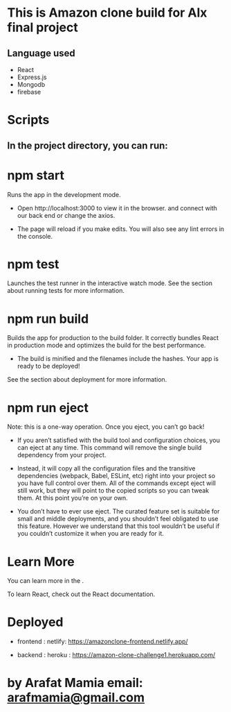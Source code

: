 # This is Amazon clone build for Alx final project
## Language used
-  React
- Express.js
- Mongodb
- firebase
# Scripts
## In the project directory, you can run:

# npm start
Runs the app in the development mode.
* Open http://localhost:3000 to view it in the browser. and connect with our back end or change the axios.

* The page will reload if you make edits.
You will also see any lint errors in the console.

# npm test
Launches the test runner in the interactive watch mode.
See the section about running tests for more information.

# npm run build
Builds the app for production to the build folder.
It correctly bundles React in production mode and optimizes the build for the best performance.

* The build is minified and the filenames include the hashes.
Your app is ready to be deployed!

See the section about deployment for more information.

# npm run eject
Note: this is a one-way operation. Once you eject, you can’t go back!

* If you aren’t satisfied with the build tool and configuration choices, you can eject at any time. This command will remove the single build dependency from your project.

* Instead, it will copy all the configuration files and the transitive dependencies (webpack, Babel, ESLint, etc) right into your project so you have full control over them. All of the commands except eject will still work, but they will point to the copied scripts so you can tweak them. At this point you’re on your own.

* You don’t have to ever use eject. The curated feature set is suitable for small and middle deployments, and you shouldn’t feel obligated to use this feature. However we understand that this tool wouldn’t be useful if you couldn’t customize it when you are ready for it.

# Learn More
You can learn more in the <Create React App documentation>.

To learn React, check out the React documentation.

# Deployed
* frontend : netlify: <https://amazonclone-frontend.netlify.app/>

* backend : heroku : <https://amazon-clone-challenge1.herokuapp.com/> 

# by Arafat Mamia email: <arafmamia@gmail.com>
